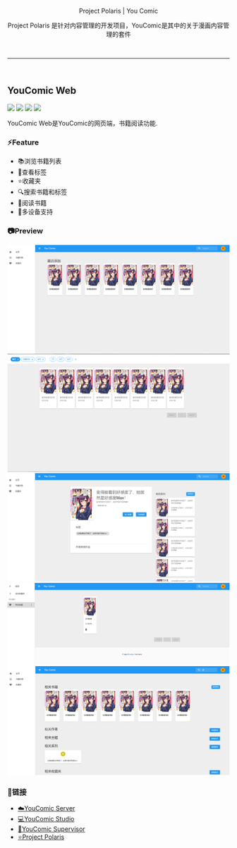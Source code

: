 <p align="center">
    Project Polaris | You Comic
</p>
<p align="center">
    Project Polaris 是针对内容管理的开发项目，YouComic是其中的关于漫画内容管理的套件
</p>
<br>
<hr>
<br>

## YouComic Web
![](https://img.shields.io/badge/Project-Project%20Polaris-green) 
![](https://img.shields.io/badge/Project-YouComic-green) 
![](https://img.shields.io/badge/Version-1.0.0-yellow) 
![](https://img.shields.io/badge/Plantform-web-red)


YouComic Web是YouComic的网页端，书籍阅读功能.

### ⚡Feature
- 📚浏览书籍列表
- 🔖查看标签
- ⭐️收藏夹
- 🔍搜索书籍和标签
- 📘阅读书籍
- 📱多设备支持

### 📷Preview
![](./other/pv_1.png)
![](./other/pv_2.png)
![](./other/pv_3.png)
![](./other/pv_4.png)
![](./other/pv_5.png)

### 🔗链接
- [☁️YouComic Server](https://github.com/Project-XPolaris/YouComic-Server)
- [💻YouComic Studio](https://github.com/Project-XPolaris/YouComic-Studio)
- [🔨YouComic Supervisor](https://github.com/Project-XPolaris/YouComic-Supervisor)
- [⭐️Project Polaris](https://github.com/Project-XPolaris)